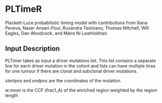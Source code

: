 # PLTimeR

Plackett-Luce probabilistic timing model with contributions from Iliana Peneva, Naser Ansari-Pour, Ruxandra Tesloianu, Thomas Mitchell, Will Eagles, Dan Woodcock, and Máire Ní Leathlobhair.

## Input Description 
PLTimer takes as input a driver mutations list. This list contains a separate line for each driver mutation in the cohort and lists can have multiple lines for one tumour if there are clonal and subclonal driver mutations. 

*startpos* and *endpos* are the coordinates of the mutation. 

*w.mean* is the CCF (frac1_A) of the enriched region weighted by the region length 
